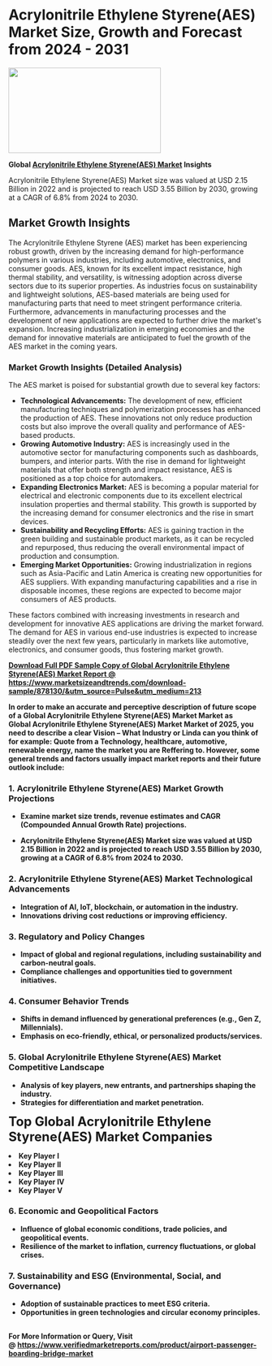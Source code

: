 <H1>Acrylonitrile Ethylene Styrene(AES) Market Size, Growth and Forecast from 2024 - 2031</H1><img class="aligncenter size-medium wp-image-584254" src="https://thirdeyenews.in/wp-content/uploads/2024/09/Global-Market-Research-300x168.jpeg" alt="" width="300" height="168" /><p><strong>Global&nbsp;<a href="https://www.marketsizeandtrends.com/download-sample/878130/&amp;utm_source=Pulse&amp;utm_medium=213">Acrylonitrile Ethylene Styrene(AES) Market</a> Insights</strong></p><p>Acrylonitrile Ethylene Styrene(AES) Market size was valued at USD 2.15 Billion in 2022 and is projected to reach USD 3.55 Billion by 2030, growing at a CAGR of 6.8% from 2024 to 2030.</p><p><h2>Market Growth Insights</h2> <p>The Acrylonitrile Ethylene Styrene (AES) market has been experiencing robust growth, driven by the increasing demand for high-performance polymers in various industries, including automotive, electronics, and consumer goods. AES, known for its excellent impact resistance, high thermal stability, and versatility, is witnessing adoption across diverse sectors due to its superior properties. As industries focus on sustainability and lightweight solutions, AES-based materials are being used for manufacturing parts that need to meet stringent performance criteria. Furthermore, advancements in manufacturing processes and the development of new applications are expected to further drive the market's expansion. Increasing industrialization in emerging economies and the demand for innovative materials are anticipated to fuel the growth of the AES market in the coming years.</p> <p><strong><a href="#"></a></strong></p> <h3>Market Growth Insights (Detailed Analysis)</h3> <p>The AES market is poised for substantial growth due to several key factors:</p> <ul> <li><strong>Technological Advancements:</strong> The development of new, efficient manufacturing techniques and polymerization processes has enhanced the production of AES. These innovations not only reduce production costs but also improve the overall quality and performance of AES-based products.</li> <li><strong>Growing Automotive Industry:</strong> AES is increasingly used in the automotive sector for manufacturing components such as dashboards, bumpers, and interior parts. With the rise in demand for lightweight materials that offer both strength and impact resistance, AES is positioned as a top choice for automakers.</li> <li><strong>Expanding Electronics Market:</strong> AES is becoming a popular material for electrical and electronic components due to its excellent electrical insulation properties and thermal stability. This growth is supported by the increasing demand for consumer electronics and the rise in smart devices.</li> <li><strong>Sustainability and Recycling Efforts:</strong> AES is gaining traction in the green building and sustainable product markets, as it can be recycled and repurposed, thus reducing the overall environmental impact of production and consumption.</li> <li><strong>Emerging Market Opportunities:</strong> Growing industrialization in regions such as Asia-Pacific and Latin America is creating new opportunities for AES suppliers. With expanding manufacturing capabilities and a rise in disposable incomes, these regions are expected to become major consumers of AES products.</li> </ul> <p>These factors combined with increasing investments in research and development for innovative AES applications are driving the market forward. The demand for AES in various end-use industries is expected to increase steadily over the next few years, particularly in markets like automotive, electronics, and consumer goods, thus fostering market growth.</p> <p><strong><a href="#"></p><p><span class=""><strong>Download Full PDF Sample Copy of Global Acrylonitrile Ethylene Styrene(AES) Market Report</strong> @ <a href="https://www.marketsizeandtrends.com/download-sample/878130/&amp;utm_source=Pulse&amp;utm_medium=213" target="_blank">https://www.marketsizeandtrends.com/download-sample/878130/&amp;utm_source=Pulse&amp;utm_medium=213</a></span></p><p>In order to make an accurate and perceptive description of future scope of a Global&nbsp;Acrylonitrile Ethylene Styrene(AES) Market Market as Global&nbsp;Acrylonitrile Ethylene Styrene(AES) Market Market of 2025, you need to describe a clear Vision &ndash; What Industry or Linda can you think of for example: Quote from a Technology, healthcare, automotive, renewable energy, name the market you are Reffering to. However, some general trends and factors usually impact market reports and their future outlook include:</p><h3>1.&nbsp;<strong>Acrylonitrile Ethylene Styrene(AES) Market Growth Projections</strong></h3><ul><li>Examine market size trends, revenue estimates and CAGR (Compounded Annual Growth Rate) projections.</li><li><p>Acrylonitrile Ethylene Styrene(AES) Market size was valued at USD 2.15 Billion in 2022 and is projected to reach USD 3.55 Billion by 2030, growing at a CAGR of 6.8% from 2024 to 2030.</p></li></ul><h3>2.&nbsp;<strong>Acrylonitrile Ethylene Styrene(AES) Market Technological Advancements</strong></h3><ul><li>Integration of AI, IoT, blockchain, or automation in the industry.</li><li>Innovations driving cost reductions or improving efficiency.</li></ul><h3>3.&nbsp;<strong>Regulatory and Policy Changes</strong></h3><ul><li>Impact of global and regional regulations, including sustainability and carbon-neutral goals.</li><li>Compliance challenges and opportunities tied to government initiatives.</li></ul><h3>4.&nbsp;<strong>Consumer Behavior Trends</strong></h3><ul><li>Shifts in demand influenced by generational preferences (e.g., Gen Z, Millennials).</li><li>Emphasis on eco-friendly, ethical, or personalized products/services.</li></ul><h3>5.&nbsp;<strong>Global Acrylonitrile Ethylene Styrene(AES) Market Competitive Landscape</strong></h3><ul><li>Analysis of key players, new entrants, and partnerships shaping the industry.</li><li>Strategies for differentiation and market penetration.</li></ul><p data-pm-slice="1 1 []"><span style="color: inherit; font-family: inherit; font-size: 25px;">Top Global Acrylonitrile Ethylene Styrene(AES) Market Companies</span></p><div class="" data-test-id=""><p><li>Key Player I</li><li> Key Player II</li><li> Key Player III</li><li> Key Player IV</li><li> Key Player V</li></p></div><h3>6.&nbsp;<strong>Economic and Geopolitical Factors</strong></h3><ul><li>Influence of global economic conditions, trade policies, and geopolitical events.</li><li>Resilience of the market to inflation, currency fluctuations, or global crises.</li></ul><h3>7.&nbsp;<strong>Sustainability and ESG (Environmental, Social, and Governance)</strong></h3><ul><li>Adoption of sustainable practices to meet ESG criteria.</li><li>Opportunities in green technologies and circular economy principles.</li></ul><h2><strong style="font-size: 14px;">For More Information or Query, Visit @&nbsp;</strong><a style="background-color: #ffffff; font-size: 14px;" href="https://www.marketsizeandtrends.com/report/acrylonitrile-ethylene-styrene-aes-market/" target="_blank">https://www.verifiedmarketreports.com/product/airport-passenger-boarding-bridge-market</a></h2>
